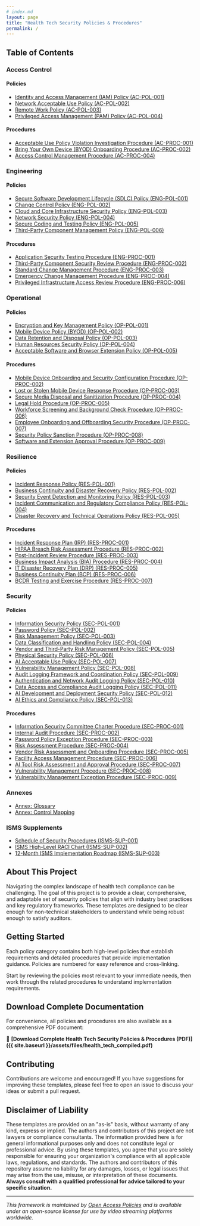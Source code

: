 ```yaml
---
# index.md
layout: page
title: "Health Tech Security Policies & Procedures"
permalink: /
---
```


## Table of Contents

### Access Control

#### Policies

* [Identity and Access Management (IAM) Policy (AC-POL-001)](./access_control_policies/AC-POL-001)
* [Network Acceptable Use Policy (AC-POL-002)](./access_control_policies/AC-POL-002)
* [Remote Work Policy (AC-POL-003)](./access_control_policies/AC-POL-003)
* [Privileged Access Management (PAM) Policy (AC-POL-004)](./access_control_policies/AC-POL-004)

#### Procedures

* [Acceptable Use Policy Violation Investigation Procedure (AC-PROC-001)](./access_control_procedures/AC-PROC-001)
* [Bring Your Own Device (BYOD) Onboarding Procedure (AC-PROC-002)](./access_control_procedures/AC-PROC-002)
* [Access Control Management Procedure (AC-PROC-004)](./access_control_procedures/AC-PROC-004)

### Engineering

#### Policies

* [Secure Software Development Lifecycle (SDLC) Policy (ENG-POL-001)](./engineering_policies/ENG-POL-001)
* [Change Control Policy (ENG-POL-002)](./engineering_policies/ENG-POL-002)
* [Cloud and Core Infrastructure Security Policy (ENG-POL-003)](./engineering_policies/ENG-POL-003)
* [Network Security Policy (ENG-POL-004)](./engineering_policies/ENG-POL-004)
* [Secure Coding and Testing Policy (ENG-POL-005)](./engineering_policies/ENG-POL-005)
* [Third-Party Component Management Policy (ENG-POL-006)](./engineering_policies/ENG-POL-006)

#### Procedures

* [Application Security Testing Procedure (ENG-PROC-001)](./engineering_procedures/ENG-PROC-001)
* [Third-Party Component Security Review Procedure (ENG-PROC-002)](./engineering_procedures/ENG-PROC-002)
* [Standard Change Management Procedure (ENG-PROC-003)](./engineering_procedures/ENG-PROC-003)
* [Emergency Change Management Procedure (ENG-PROC-004)](./engineering_procedures/ENG-PROC-004)
* [Privileged Infrastructure Access Review Procedure (ENG-PROC-006)](./engineering_procedures/ENG-PROC-006)

### Operational

#### Policies

* [Encryption and Key Management Policy (OP-POL-001)](./operational_policies/OP-POL-001)
* [Mobile Device Policy (BYOD) (OP-POL-002)](./operational_policies/OP-POL-002)
* [Data Retention and Disposal Policy (OP-POL-003)](./operational_policies/OP-POL-003)
* [Human Resources Security Policy (OP-POL-004)](./operational_policies/OP-POL-004)
* [Acceptable Software and Browser Extension Policy (OP-POL-005)](./operational_policies/OP-POL-005)

#### Procedures

* [Mobile Device Onboarding and Security Configuration Procedure (OP-PROC-002)](./operational_procedures/OP-PROC-002)
* [Lost or Stolen Mobile Device Response Procedure (OP-PROC-003)](./operational_procedures/OP-PROC-003)
* [Secure Media Disposal and Sanitization Procedure (OP-PROC-004)](./operational_procedures/OP-PROC-004)
* [Legal Hold Procedure (OP-PROC-005)](./operational_procedures/OP-PROC-005)
* [Workforce Screening and Background Check Procedure (OP-PROC-006)](./operational_procedures/OP-PROC-006)
* [Employee Onboarding and Offboarding Security Procedure (OP-PROC-007)](./operational_procedures/OP-PROC-007)
* [Security Policy Sanction Procedure (OP-PROC-008)](./operational_procedures/OP-PROC-008)
* [Software and Extension Approval Procedure (OP-PROC-009)](./operational_procedures/OP-PROC-009)

### Resilience

#### Policies

* [Incident Response Policy (RES-POL-001)](./resilience_policies/RES-POL-001)
* [Business Continuity and Disaster Recovery Policy (RES-POL-002)](./resilience_policies/RES-POL-002)
* [Security Event Detection and Monitoring Policy (RES-POL-003)](./resilience_policies/RES-POL-003)
* [Incident Communication and Regulatory Compliance Policy (RES-POL-004)](./resilience_policies/RES-POL-004)
* [Disaster Recovery and Technical Operations Policy (RES-POL-005)](./resilience_policies/RES-POL-005)

#### Procedures

* [Incident Response Plan (IRP) (RES-PROC-001)](./resilience_procedures/RES-PROC-001)
* [HIPAA Breach Risk Assessment Procedure (RES-PROC-002)](./resilience_procedures/RES-PROC-002)
* [Post-Incident Review Procedure (RES-PROC-003)](./resilience_procedures/RES-PROC-003)
* [Business Impact Analysis (BIA) Procedure (RES-PROC-004)](./resilience_procedures/RES-PROC-004)
* [IT Disaster Recovery Plan (DRP) (RES-PROC-005)](./resilience_procedures/RES-PROC-005)
* [Business Continuity Plan (BCP) (RES-PROC-006)](./resilience_procedures/RES-PROC-006)
* [BCDR Testing and Exercise Procedure (RES-PROC-007)](./resilience_procedures/RES-PROC-007)

### Security

#### Policies

* [Information Security Policy (SEC-POL-001)](./security_policies/SEC-POL-001)
* [Password Policy (SEC-POL-002)](./security_policies/SEC-POL-002)
* [Risk Management Policy (SEC-POL-003)](./security_policies/SEC-POL-003)
* [Data Classification and Handling Policy (SEC-POL-004)](./security_policies/SEC-POL-004)
* [Vendor and Third-Party Risk Management Policy (SEC-POL-005)](./security_policies/SEC-POL-005)
* [Physical Security Policy (SEC-POL-006)](./security_policies/SEC-POL-006)
* [AI Acceptable Use Policy (SEC-POL-007)](./security_policies/SEC-POL-007)
* [Vulnerability Management Policy (SEC-POL-008)](./security_policies/SEC-POL-008)
* [Audit Logging Framework and Coordination Policy (SEC-POL-009)](./security_policies/SEC-POL-009)
* [Authentication and Network Audit Logging Policy (SEC-POL-010)](./security_policies/SEC-POL-010)
* [Data Access and Compliance Audit Logging Policy (SEC-POL-011)](./security_policies/SEC-POL-011)
* [AI Development and Deployment Security Policy (SEC-POL-012)](./security_policies/SEC-POL-012)
* [AI Ethics and Compliance Policy (SEC-POL-013)](./security_policies/SEC-POL-013)

#### Procedures

* [Information Security Committee Charter Procedure (SEC-PROC-001)](./security_procedures/SEC-PROC-001)
* [Internal Audit Procedure (SEC-PROC-002)](./security_procedures/SEC-PROC-002)
* [Password Policy Exception Procedure (SEC-PROC-003)](./security_procedures/SEC-PROC-003)
* [Risk Assessment Procedure (SEC-PROC-004)](./security_procedures/SEC-PROC-004)
* [Vendor Risk Assessment and Onboarding Procedure (SEC-PROC-005)](./security_procedures/SEC-PROC-005)
* [Facility Access Management Procedure (SEC-PROC-006)](./security_procedures/SEC-PROC-006)
* [AI Tool Risk Assessment and Approval Procedure (SEC-PROC-007)](./security_procedures/SEC-PROC-007)
* [Vulnerability Management Procedure (SEC-PROC-008)](./security_procedures/SEC-PROC-008)
* [Vulnerability Management Exception Procedure (SEC-PROC-009)](./security_procedures/SEC-PROC-009)

### Annexes

* [Annex: Glossary](./annexes/glossary)
* [Annex: Control Mapping](./annexes/control_mapping)

### ISMS Supplements

* [Schedule of Security Procedures (ISMS-SUP-001)](./isms_supplements/ISMS-SUP-001)
* [ISMS High-Level RACI Chart (ISMS-SUP-002)](./isms_supplements/ISMS-SUP-002)
* [12-Month ISMS Implementation Roadmap (ISMS-SUP-003)](./isms_supplements/ISMS-SUP-003)

## About This Project

Navigating the complex landscape of health tech compliance can be challenging. The goal of this project is to provide a clear, comprehensive, and adaptable set of security policies that align with industry best practices and key regulatory frameworks. These templates are designed to be clear enough for non-technical stakeholders to understand while being robust enough to satisfy auditors.

## Getting Started

Each policy category contains both high-level policies that establish requirements and detailed procedures that provide implementation guidance. Policies are numbered for easy reference and cross-linking.

Start by reviewing the policies most relevant to your immediate needs, then work through the related procedures to understand implementation requirements.

## Download Complete Documentation

For convenience, all policies and procedures are also available as a comprehensive PDF document:

📄 **[Download Complete Health Tech Security Policies & Procedures (PDF)]({{ site.baseurl }}/assets/files/health_tech_compiled.pdf)**

## Contributing

Contributions are welcome and encouraged! If you have suggestions for improving these templates, please feel free to open an issue to discuss your ideas or submit a pull request.

## Disclaimer of Liability

These templates are provided on an "as-is" basis, without warranty of any kind, express or implied. The authors and contributors of this project are not lawyers or compliance consultants. The information provided here is for general informational purposes only and does not constitute legal or professional advice. By using these templates, you agree that you are solely responsible for ensuring your organization's compliance with all applicable laws, regulations, and standards. The authors and contributors of this repository assume no liability for any damages, losses, or legal issues that may arise from the use, misuse, or interpretation of these documents. **Always consult with a qualified professional for advice tailored to your specific situation.**

---

*This framework is maintained by [Open Access Policies](https://github.com/open-access-policies) and is available under an open-source license for use by video streaming platforms worldwide.*